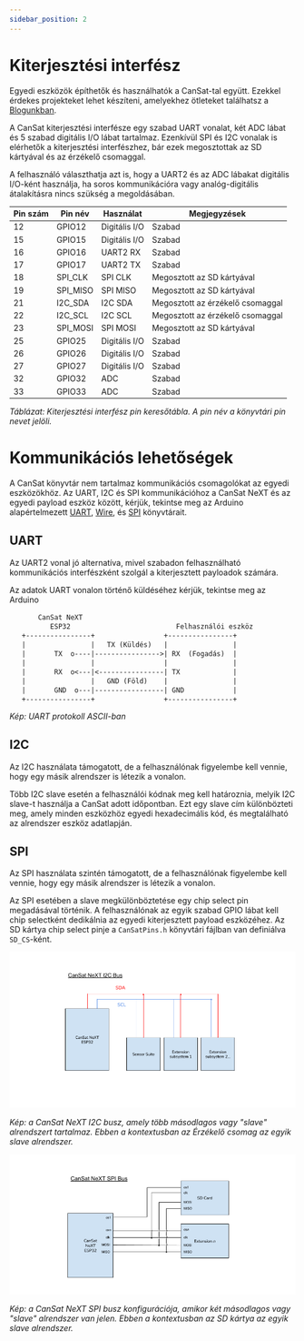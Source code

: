 ```yaml
---
sidebar_position: 2
---
```


# Kiterjesztési interfész

Egyedi eszközök építhetők és használhatók a CanSat-tal együtt. Ezekkel érdekes projekteket lehet készíteni, amelyekhez ötleteket találhatsz a [Blogunkban](/blog).

A CanSat kiterjesztési interfésze egy szabad UART vonalat, két ADC lábat és 5 szabad digitális I/O lábat tartalmaz. Ezenkívül SPI és I2C vonalak is elérhetők a kiterjesztési interfészhez, bár ezek megosztottak az SD kártyával és az érzékelő csomaggal.

A felhasználó választhatja azt is, hogy a UART2 és az ADC lábakat digitális I/O-ként használja, ha soros kommunikációra vagy analóg-digitális átalakításra nincs szükség a megoldásában.

| Pin szám | Pin név  | Használat    | Megjegyzések              |
|----------|----------|--------------|---------------------------|
| 12       | GPIO12   | Digitális I/O| Szabad                    |
| 15       | GPIO15   | Digitális I/O| Szabad                    |
| 16       | GPIO16   | UART2 RX     | Szabad                    |
| 17       | GPIO17   | UART2 TX     | Szabad                    |
| 18       | SPI_CLK  | SPI CLK      | Megosztott az SD kártyával|
| 19       | SPI_MISO | SPI MISO     | Megosztott az SD kártyával|
| 21       | I2C_SDA  | I2C SDA      | Megosztott az érzékelő csomaggal |
| 22       | I2C_SCL  | I2C SCL      | Megosztott az érzékelő csomaggal |
| 23       | SPI_MOSI | SPI MOSI     | Megosztott az SD kártyával|
| 25       | GPIO25   | Digitális I/O| Szabad                    |
| 26       | GPIO26   | Digitális I/O| Szabad                    |
| 27       | GPIO27   | Digitális I/O| Szabad                    |
| 32       | GPIO32   | ADC          | Szabad                    |
| 33       | GPIO33   | ADC          | Szabad                    |

*Táblázat: Kiterjesztési interfész pin keresőtábla. A pin név a könyvtári pin nevet jelöli.*

# Kommunikációs lehetőségek

A CanSat könyvtár nem tartalmaz kommunikációs csomagolókat az egyedi eszközökhöz. Az UART, I2C és SPI kommunikációhoz a CanSat NeXT és az egyedi payload eszköz között, kérjük, tekintse meg az Arduino alapértelmezett [UART](https://docs.arduino.cc/learn/communication/uart/), [Wire](https://docs.arduino.cc/learn/communication/wire/), és [SPI](https://docs.arduino.cc/learn/communication/spi/) könyvtárait.

## UART

Az UART2 vonal jó alternatíva, mivel szabadon felhasználható kommunikációs interfészként szolgál a kiterjesztett payloadok számára.

Az adatok UART vonalon történő küldéséhez kérjük, tekintse meg az Arduino

```
       CanSat NeXT
          ESP32                          Felhasználói eszköz
   +----------------+                 +----------------+
   |                |   TX (Küldés)   |                |
   |       TX  o----|---------------->| RX  (Fogadás)  |
   |                |                 |                |
   |       RX  o<---|<----------------| TX             |
   |                |   GND (Föld)    |                |
   |       GND  o---|-----------------| GND            |
   +----------------+                 +----------------+
```
*Kép: UART protokoll ASCII-ban*

## I2C

Az I2C használata támogatott, de a felhasználónak figyelembe kell vennie, hogy egy másik alrendszer is létezik a vonalon.

Több I2C slave esetén a felhasználói kódnak meg kell határoznia, melyik I2C slave-t használja a CanSat adott időpontban. Ezt egy slave cím különbözteti meg, amely minden eszközhöz egyedi hexadecimális kód, és megtalálható az alrendszer eszköz adatlapján.

## SPI

Az SPI használata szintén támogatott, de a felhasználónak figyelembe kell vennie, hogy egy másik alrendszer is létezik a vonalon.

Az SPI esetében a slave megkülönböztetése egy chip select pin megadásával történik. A felhasználónak az egyik szabad GPIO lábat kell chip selectként dedikálnia az egyedi kiterjesztett payload eszközéhez. Az SD kártya chip select pinje a ``CanSatPins.h`` könyvtári fájlban van definiálva ``SD_CS``-ként.

![CanSat NeXT I2C busz.](./img/i2c_bus2.png)

*Kép: a CanSat NeXT I2C busz, amely több másodlagos vagy "slave" alrendszert tartalmaz. Ebben a kontextusban az Érzékelő csomag az egyik slave alrendszer.*

![CanSat NeXT SPI busz.](./img/spi_bus.png)

*Kép: a CanSat NeXT SPI busz konfigurációja, amikor két másodlagos vagy "slave" alrendszer van jelen. Ebben a kontextusban az SD kártya az egyik slave alrendszer.*